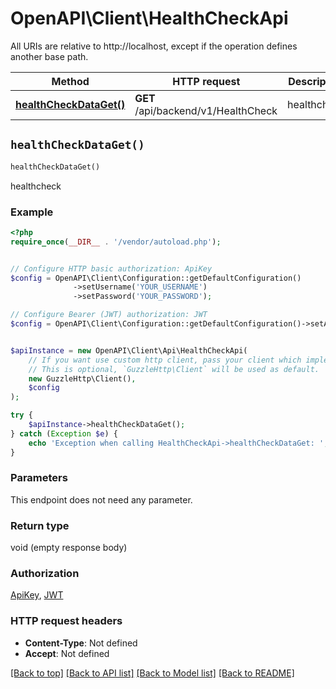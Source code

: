 # OpenAPI\Client\HealthCheckApi

All URIs are relative to http://localhost, except if the operation defines another base path.

| Method | HTTP request | Description |
| ------------- | ------------- | ------------- |
| [**healthCheckDataGet()**](HealthCheckApi.md#healthCheckDataGet) | **GET** /api/backend/v1/HealthCheck | healthcheck |


## `healthCheckDataGet()`

```php
healthCheckDataGet()
```

healthcheck

### Example

```php
<?php
require_once(__DIR__ . '/vendor/autoload.php');


// Configure HTTP basic authorization: ApiKey
$config = OpenAPI\Client\Configuration::getDefaultConfiguration()
              ->setUsername('YOUR_USERNAME')
              ->setPassword('YOUR_PASSWORD');

// Configure Bearer (JWT) authorization: JWT
$config = OpenAPI\Client\Configuration::getDefaultConfiguration()->setAccessToken('YOUR_ACCESS_TOKEN');


$apiInstance = new OpenAPI\Client\Api\HealthCheckApi(
    // If you want use custom http client, pass your client which implements `GuzzleHttp\ClientInterface`.
    // This is optional, `GuzzleHttp\Client` will be used as default.
    new GuzzleHttp\Client(),
    $config
);

try {
    $apiInstance->healthCheckDataGet();
} catch (Exception $e) {
    echo 'Exception when calling HealthCheckApi->healthCheckDataGet: ', $e->getMessage(), PHP_EOL;
}
```

### Parameters

This endpoint does not need any parameter.

### Return type

void (empty response body)

### Authorization

[ApiKey](../../README.md#ApiKey), [JWT](../../README.md#JWT)

### HTTP request headers

- **Content-Type**: Not defined
- **Accept**: Not defined

[[Back to top]](#) [[Back to API list]](../../README.md#endpoints)
[[Back to Model list]](../../README.md#models)
[[Back to README]](../../README.md)
